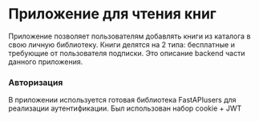 # Приложение для чтения книг
Приложение позволяет пользователям добавлять книги из каталога в свою личную библиотеку. Книги делятся на 2 типа: бесплатные и требующие от пользователя подписки. Это описание backend части данного приложения.

### Авторизация
В приложении используется готовая библиотека FastAPIusers для реализации аутентификации. Был использован набор cookie + JWT 
